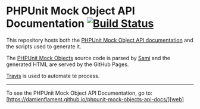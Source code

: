 PHPUnit Mock Object API Documentation [![Build Status][build-status-image]][build-status]
===

This repository hosts both the [PHPUnit Mock Object API documentation][web]
and the scripts used to generate it.

The [PHPUnit Mock Objects][phpunit-mock-objects] source code is parsed by
[Sami][sami] and the generated HTML are served by the GitHub Pages.

[Travis][travis] is used to automate te process.

---

To see the PHPUnit Mock Object API Documentation, go to:
[https://damienflament.github.io/phpunit-mock-objects-api-docs/][web]


[web]: https://damienflament.github.io/phpunit-mock-objects-api-docs/
[phpunit-mock-objects]: https://github.com/sebastianbergmann/phpunit-mock-objects
[sami]: https://github.com/FriendsOfPHP/Sami
[travis]: https://travis-ci.org

[build-status]: https://travis-ci.org/damienflament/phpunit-mock-objects-api-docs
[build-status-image]: https://travis-ci.org/damienflament/phpunit-mock-objects-api-docs.svg?branch=master
